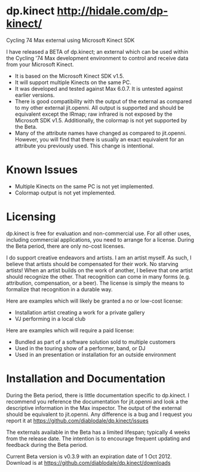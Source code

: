 dp.kinect http://hidale.com/dp-kinect/
=========

Cycling 74 Max external using Microsoft Kinect SDK

I have released a BETA of dp.kinect; an external which can be used within the
Cycling '74 Max development environment to control and receive data from your Microsoft Kinect.

* It is based on the Microsoft Kinect SDK v1.5.
* It will support multiple Kinects on the same PC.
* It was developed and tested against Max 6.0.7. It is untested against earlier versions.
* There is good compatibility with the output of the external as compared to my other external jit.openni. All output is supported and should be equivalent except the IRmap; raw infrared is not exposed by the Microsoft SDK v1.5. Additionally, the colormap is not yet supported by the Beta.
* Many of the attribute names have changed as compared to jit.openni. However, you will find that there is usually an exact equivalent for an attribute you previously used. This change is intentional.

Known Issues
============

* Multiple Kinects on the same PC is not yet implemented.
* Colormap output is not yet implemented.

Licensing
=========

dp.kinect is free for evaluation and non-commercial use. For all other uses, including commercial
applications, you need to arrange for a license. During the Beta period, there are only no-cost licenses.﻿﻿

I do support creative endeavors and artists. I am an artist myself. As such, I believe that artists
should be compensated for their work. No starving artists! When an artist builds on the work of another,
I believe that one artist should recognize the other. That recognition can come in many
forms (e.g. attribution, compensation, or a beer). The license is simply the means to formalize that
recognition in a durable way.

Here are examples which will likely be granted a no or low-cost license:

* Installation artist creating a work for a private gallery
* VJ performing in a local club

Here are examples which will require a paid license:

* Bundled as part of a software solution sold to multiple customers
* Used in the touring show of a performer, band, or DJ
* Used in an presentation or installation for an outside environment

Installation and Documentation
==============================

During the Beta period, there is little documentation specific to dp.kinect.
I recommend you reference the documentation for jit.openni and look a the descriptive
information in the Max inspector. The output of the external should be equivalent to jit.openni.
Any difference is a bug and I request you report it at https://github.com/diablodale/dp.kinect/issues

The externals available in the Beta has a limited lifespan; typically 4 weeks from the release date.
The intention is to encourage frequent updating and feedback during the Beta period.

Current Beta version is v0.3.9 with an expiration date of 1 Oct 2012.
Download is at https://github.com/diablodale/dp.kinect/downloads


